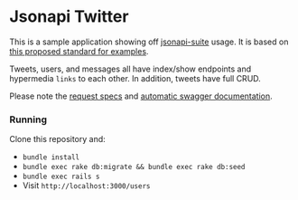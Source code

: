 # Jsonapi Twitter

This is a sample application showing off [jsonapi-suite](https://jsonapi-suite.github.io/jsonapi_suite) usage. It is based on [this proposed standard for examples](https://github.com/json-api/json-api/issues/1098#issuecomment-249428159).

Tweets, users, and messages all have index/show endpoints and hypermedia
`links` to each other. In addition, tweets have full CRUD.

Please note the [request specs](https://github.com/jsonapi-suite/jsonapi_twitter/tree/master/spec/api) and [automatic swagger documentation](https://github.com/jsonapi-suite/jsonapi_twitter/blob/master/app/controllers/docs_controller.rb).

### Running

Clone this repository and:

* `bundle install`
* `bundle exec rake db:migrate && bundle exec rake db:seed`
* `bundle exec rails s`
* Visit `http://localhost:3000/users`
